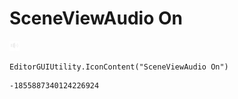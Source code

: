 # SceneViewAudio On
![](/img/SceneViewAudio%20On.png)

``` CSharp
EditorGUIUtility.IconContent("SceneViewAudio On")
```
```
-1855887340124226924
```
